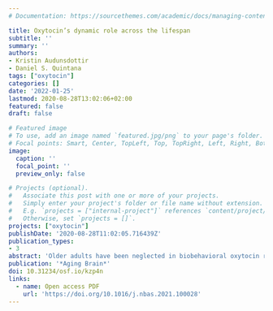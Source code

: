 ```yaml
---
# Documentation: https://sourcethemes.com/academic/docs/managing-content/

title: Oxytocin’s dynamic role across the lifespan
subtitle: ''
summary: ''
authors:
- Kristin Audunsdottir
- Daniel S. Quintana
tags: ["oxytocin"]
categories: []
date: '2022-01-25'
lastmod: 2020-08-28T13:02:06+02:00
featured: false
draft: false

# Featured image
# To use, add an image named `featured.jpg/png` to your page's folder.
# Focal points: Smart, Center, TopLeft, Top, TopRight, Left, Right, BottomLeft, Bottom, BottomRight.
image:
  caption: ''
  focal_point: ''
  preview_only: false

# Projects (optional).
#   Associate this post with one or more of your projects.
#   Simply enter your project's folder or file name without extension.
#   E.g. `projects = ["internal-project"]` references `content/project/deep-learning/index.md`.
#   Otherwise, set `projects = []`.
projects: ["oxytocin"]
publishDate: '2020-08-28T11:02:05.716439Z'
publication_types:
- 3
abstract: 'Older adults have been neglected in biobehavioral oxytocin research. Emerging research indicates that oxytocin signaling activity fluctuates over the lifespan, which suggests that results from studies investigating youth and young adults cannot be easily generalized to older adults. The recruitment of a wider age range of research participants using a variety of research tools is required to uncover the role of the oxytocin signaling system over the lifespan and may reveal novel treatment target candidates in older adults, beyond social cognition and behavior.'
publication: '*Aging Brain*'
doi: 10.31234/osf.io/kzp4n
links:
  - name: Open access PDF
    url: 'https://doi.org/10.1016/j.nbas.2021.100028'
---
```


